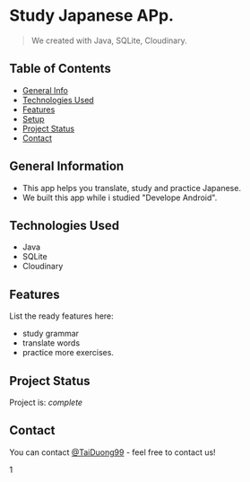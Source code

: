 # Study Japanese APp.
> We created with Java, SQLite, Cloudinary.

## Table of Contents
* [General Info](#general-information)
* [Technologies Used](#technologies-used)
* [Features](#features)
* [Setup](#setup)
* [Project Status](#project-status)
* [Contact](#contact)

## General Information
- This app helps you translate, study and practice Japanese.
- We built this app while i studied "Develope Android".

## Technologies Used
- Java
- SQLite
- Cloudinary

## Features
List the ready features here:
- study grammar
- translate words
- practice more exercises.

## Project Status
Project is: _complete_

## Contact
You can contact [@TaiDuong99](https://www.facebook.com/tai.duong.313/) - feel free to contact us!

1
